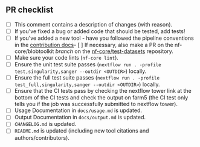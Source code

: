 <!--
# nf-core/blobtoolkit pull request

Many thanks for contributing to nf-core/blobtoolkit!

Please fill in the appropriate checklist below (delete whatever is not relevant).
These are the most common things requested on pull requests (PRs).

Remember that PRs should be made against the dev branch, unless you're preparing a pipeline release.

Learn more about contributing: [CONTRIBUTING.md](https://github.com/nf-core/blobtoolkit/tree/master/.github/CONTRIBUTING.md)
-->

## PR checklist

- [ ] This comment contains a description of changes (with reason).
- [ ] If you've fixed a bug or added code that should be tested, add tests!
- [ ] If you've added a new tool - have you followed the pipeline conventions in the [contribution docs](https://github.com/nf-core/blobtoolkit/tree/master/.github/CONTRIBUTING.md)- [ ] If necessary, also make a PR on the nf-core/blobtoolkit _branch_ on the [nf-core/test-datasets](https://github.com/nf-core/test-datasets) repository.
- [ ] Make sure your code lints (`nf-core lint`).
- [ ] Ensure the unit test suite passes (`nextflow run . -profile test,singularity,sanger --outdir <OUTDIR>`) locally.
- [ ] Ensure the full test suite passes (`nextflow run . -profile test_full,singularity,sanger --outdir <OUTDIR>`) locally.
- [ ] Ensure that the CI tests pass by checking the nextflow tower link at the bottom of the CI tests and check the output on farm5 (the CI test only tells you if the job was successfully submitted to nextflow tower).
- [ ] Usage Documentation in `docs/usage.md` is updated.
- [ ] Output Documentation in `docs/output.md` is updated.
- [ ] `CHANGELOG.md` is updated.
- [ ] `README.md` is updated (including new tool citations and authors/contributors).
